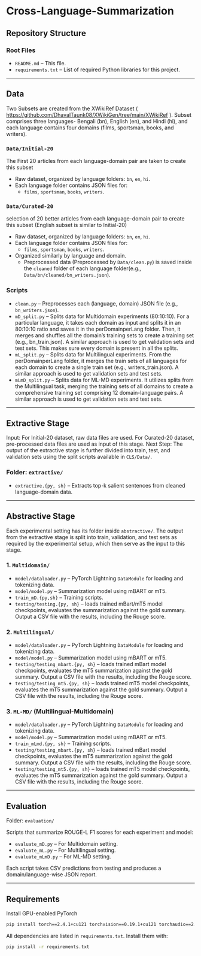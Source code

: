 # Cross-Language-Summarization
## Repository Structure

### Root Files
- `README.md` – This file.
- `requirements.txt` – List of required Python libraries for this project.

---

## Data
Two Subsets are created from the XWikiRef Dataset ( https://github.com/DhavalTaunk08/XWikiGen/tree/main/XWikiRef ). Subset comprises three languages- Bengali (bn), English (en), and Hindi (hi), and each language contains four domains (films, sportsman, books, and writers).

### `Data/Initial-20`
The First 20 articles from each language-domain pair are taken to create this subset
- Raw dataset, organized by language folders: `bn`, `en`, `hi`.
- Each language folder contains JSON files for:
  - `films`, `sportsman`, `books`, `writers`.

### `Data/Curated-20` 
selection of 20 better articles from each language-domain pair to create this subset (English subset is similar to Initial-20)
- Raw dataset, organized by language folders: `bn`, `en`, `hi`.
- Each language folder contains JSON files for:
  - `films`, `sportsman`, `books`, `writers`.
- Organized similarly by language and domain.
  - Preprocessed data (Preprocessed by `Data/clean.py`) is saved inside the `cleaned` folder of each language folder(e.g., `Data/bn/cleaned/bn_writers.json`).

### Scripts
- `clean.py` – Preprocesses each (language, domain) JSON file (e.g., `bn_writers.json`).
- `mD_split.py` – Splits data for Multidomain experiments (80:10:10). For a particular language, it takes each domain as input and splits it in an 80:10:10 ratio and saves it in the perDomainperLang folder. Then, it merges and shuffles all the domain’s training sets to create a training set (e.g., bn_train.json). A similar approach is used to get validation sets and test sets. This makes sure every domain is present in all the splits.
- `mL_split.py` – Splits data for Multilingual experiments. From the perDomainperLang folder, it merges the train sets of all languages for each domain to create a single train set (e.g., writers_train.json). A similar approach is used to get validation sets and test sets.
- `mLmD_split.py` – Splits data for ML-MD experiments. It utilizes splits from the Multilingual task, merging the training sets of all domains to create a comprehensive training set comprising 12 domain-language pairs. A similar approach is used to get validation sets and test sets.

---

## Extractive Stage
Input: For Initial-20 dataset, raw data files are used. For Curated-20 dataset, pre-processed data files are used as input of this stage.
Next Step: The output of the extractive stage is further divided into train, test, and validation sets using the split scripts available in `CLS/Data/`. 

### Folder: `extractive/`
- `extractive.{py, sh}` – Extracts top-k salient sentences from cleaned language-domain data.

---

## Abstractive Stage

Each experimental setting has its folder inside `abstractive/`. The output from the extractive stage is split into train, validation, and test sets as required by the experimental setup, which then serve as the input to this stage.

### 1. `Multidomain/`
- `model/dataloader.py` – PyTorch Lightning `DataModule` for loading and tokenizing data.
- `model/model.py` – Summarization model using mBART or mT5.
- `train_mD.{py,sh}` – Training scripts.
- `testing/testing.{py, sh}` – loads trained mBart/mT5 model checkpoints, evaluates the summarization against the gold summary. Output a CSV file with the results, including the Rouge score.

### 2. `Multilingual/`
- `model/dataloader.py` – PyTorch Lightning `DataModule` for loading and tokenizing data.
- `model/model.py` – Summarization model using mBART or mT5.
- `testing/testing_mbart.{py, sh}` – loads trained mBart model checkpoints, evaluates the mT5 summarization against the gold summary. Output a CSV file with the results, including the Rouge score.
- `testing/testing_mt5.{py, sh}` – loads trained mT5 model checkpoints, evaluates the mT5 summarization against the gold summary. Output a CSV file with the results, including the Rouge score.

### 3. `ML-MD/` (Multilingual-Multidomain)
- `model/dataloader.py` – PyTorch Lightning `DataModule` for loading and tokenizing data.
- `model/model.py` – Summarization model using mBART or mT5.
- `train_mLmd.{py, sh}` – Training scripts.
- `testing/testing_mbart.{py, sh}` – loads trained mBart model checkpoints, evaluates the mT5 summarization against the gold summary. Output a CSV file with the results, including the Rouge score.
- `testing/testing_mt5.{py, sh}` – loads trained mT5 model checkpoints, evaluates the mT5 summarization against the gold summary. Output a CSV file with the results, including the Rouge score.

---

## Evaluation

Folder: `evaluation/`

Scripts that summarize ROUGE-L F1 scores for each experiment and model:
- `evaluate_mD.py` – For Multidomain setting.
- `evaluate_mL.py` – For Multilingual setting.
- `evaluate_mLmD.py` – For ML-MD setting.

Each script takes CSV predictions from testing and produces a domain/language-wise JSON report.

---

## Requirements
Install GPU-enabled PyTorch
```bash
pip install torch==2.4.1+cu121 torchvision==0.19.1+cu121 torchaudio==2.4.1+cu121 -f https://download.pytorch.org/whl/torch_stable.html
```
All dependencies are listed in `requirements.txt`. Install them with:

```bash
pip install -r requirements.txt
